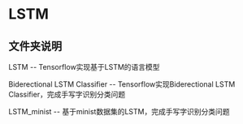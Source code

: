 # LSTM
## 文件夹说明
LSTM -- Tensorflow实现基于LSTM的语言模型

Biderectional LSTM Classifier -- Tensorflow实现Biderectional LSTM Classifier，完成手写字识别分类问题

LSTM_minist -- 基于minist数据集的LSTM，完成手写字识别分类问题

